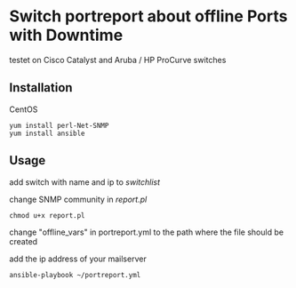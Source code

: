 # Switch portreport about offline Ports with Downtime

testet on Cisco Catalyst and Aruba / HP ProCurve switches

## Installation 

CentOS

	yum install perl-Net-SNMP
	yum install ansible

## Usage

add switch with name and ip to _switchlist_

change SNMP community in _report.pl_

	chmod u+x report.pl

change "offline_vars" in portreport.yml to the path where the file should be created

add the ip address of your mailserver

	ansible-playbook ~/portreport.yml
